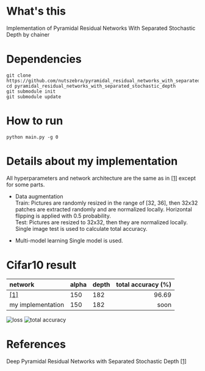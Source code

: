 # What's this
Implementation of Pyramidal Residual Networks With Separated Stochastic Depth by chainer  

# Dependencies

    git clone https://github.com/nutszebra/pyramidal_residual_networks_with_separated_stochastic_depth.git
    cd pyramidal_residual_networks_with_separated_stochastic_depth
    git submodule init
    git submodule update

# How to run
    python main.py -g 0

# Details about my implementation
All hyperparameters and network architecture are the same as in [[1]][Paper] except for some parts.  

* Data augmentation  
Train: Pictures are randomly resized in the range of [32, 36], then 32x32 patches are extracted randomly and are normalized locally. Horizontal flipping is applied with 0.5 probability.  
Test: Pictures are resized to 32x32, then they are normalized locally. Single image test is used to calculate total accuracy.  

* Multi-model learning
Single model is used.


# Cifar10 result
| network                                   | alpha  | depth  | total accuracy (%) |
|:------------------------------------------|--------|--------|-------------------:|
| [[1]][Paper]                              | 150    | 182    | 96.69              |
| my implementation                         | 150    | 182    | soon               |


<img src="https://github.com/nutszebra/pyramidal_residual_networks_with_separated_stochastic_depth/blob/master/loss.jpg" alt="loss" title="loss">
<img src="https://github.com/nutszebra/pyramidal_residual_networks_with_separated_stochastic_depth/blob/master/accuracy.jpg" alt="total accuracy" title="total accuracy">

# References
Deep Pyramidal Residual Networks with Separated Stochastic Depth [[1]][Paper]

[paper]: https://arxiv.org/abs/1612.01230 "Paper"
